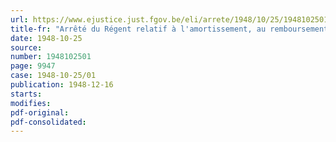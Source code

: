 ```yaml
---
url: https://www.ejustice.just.fgov.be/eli/arrete/1948/10/25/1948102501/justel
title-fr: "Arrêté du Régent relatif à l'amortissement, au remboursement, à l'annulation et à la destruction des titres de la dette publique du Congo belge"
date: 1948-10-25
source:
number: 1948102501
page: 9947
case: 1948-10-25/01
publication: 1948-12-16
starts:
modifies:
pdf-original:
pdf-consolidated:
---
```


